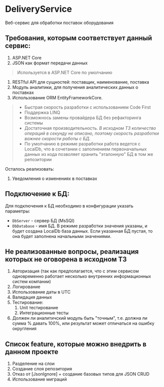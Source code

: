 # DeliveryService
Веб-сервис для обработки поставок оборудования

## Требования, которым соответствует данный сервис:
1. ASP.NET Сore
1. JSON как формат передачи данных 
> Используется в ASP.NET Сore по умолчанию
1. RESTful API для сущностей: поставщик, наименование, поставка
1. Модуль аналитики, для получения аналитических данных о поставках
1. Использование ORM EntityFrameworkCore.
> * Быстрая скорость разработки с использованием Code First
> * Поддержка LINQ
> * Возможнось замены провайдера БД без рефакторинга системы
> * Достаточная производительность. *В исходном ТЗ количество операций в секунду не описано, поэтому скорость разработки важнее скорости работы с БД.*
> * По умолчанию в режиме разработки работа ведется с LocalDb, что в сочетании с заполнением первоначальных данных из кода позволяет хранить "эталонную" БД в том же репозитории

Осталось реализовать:
1. Уведомления о изменениях в поставках


## Подключение к БД:
Для подключения к БД необходимо в конфигурации указать параметры:
* `DbServer` - сервер БД (MsSQl)
* `DbDatabase` - имя БД.
В режиме разработки значения указаны, и будет создана LocalDb база данных.
Если указанная БД пустая, то она будет заполнена начальными значениями.

## Не реализованные вопросы, реализация которых не оговорена в исходном ТЗ
1. Авторизация (так как предполагается, что с этим сервисом одновременно работает несколько внутренних
информационных систем компании)
1. Логирование
1. Использование даты в UTС
1. Валидация данных
1. Тестирование:
    1. Unit тестирование
    1. Интеграционные тесты
1. Должен ли аналитичский модуль быть "точным", т.е. должна ли сумма % давать 100%, или результат может отличаться на ошибку округления

## Список feature, которые можно внедрить в данном проекте
1. Разделение на слои
1. Создание слоя репозитория
1. Отказ от [JsonIgnore] + создание базовых типов для JSON CRUD
1. Использование миграций
